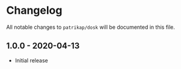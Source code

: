 # Changelog

All notable changes to `patrikap/dosk` will be documented in this file.

## 1.0.0 - 2020-04-13
- Initial release